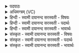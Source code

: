 <details><summary>पदपाठः</summary>

सः। प्र॒थ॒मः। बृह॒स्पतिः॑। चि॒कि॒त्वान्। तस्मै॑। इन्द्रा॑य। सु॒तम्। आ। जु॒हो॒त॒। स्वाहा॑। तृ॒म्पन्तु॑। होत्राः॑। मध्वः॑। याः। स्वि॑ष्टा॒ इति॒ सुऽइ॑ष्टाः। याः। सुप्री॑ता॒ इति॒ सुऽप्री॑ताः। सुहु॑ता॒ इति॑ सुऽहु॑ताः। यत्। स्वाहा॑। अया॑ट्। अ॒ग्नीत्। १५।
</details>

<details><summary>अधिमन्त्रम् (VC)</summary>

- विश्वेदेवा देवताः
- वत्सार काश्यप ऋषिः
- निचृद् ब्राह्मी अनुष्टुप्
- गान्धारः
</details>

<details><summary>हिन्दी - स्वामी दयानन्द सरस्वती  - विषयः</summary>

अब स्वामी और सेवक के कर्म्म को अगले मन्त्र में कहा है ॥
</details>

<details><summary>हिन्दी - स्वामी दयानन्द सरस्वती  - पदार्थः</summary>

पदार्थान्वयभाषाः -  हे शिष्यो ! तुम लोग जैसे वह पूर्व मन्त्र से प्रतिपादित (प्रथमः) आदि मित्र (चिकित्वान्) विज्ञानवान् (बृहस्पतिः) सब विद्यायुक्त वाणी का पालनेवाला जिस ऐश्वर्य्य के लिये प्रयत्न करता है, वैसे (तस्मै) उस (इन्द्राय) ऐश्वर्य के लिये (स्वाहा) सत्य वाणी और (सुतम्) निष्पादित श्रेष्ठ व्यवहार का (आजुहोत) अच्छे प्रकार ग्रहण करो और जैसे (यत्) जो (होत्राः) योग स्वीकार करने के योग्य वा (याः) जो (मध्वः) माधुर्य्यादिगुणयुक्त (स्विष्टाः) जिनसे कि अच्छे-अच्छे इष्ट काम बनते हैं (याः) वा जो ऐसी हैं कि (सुहुताः) जिनसे अच्छे प्रकार हवन आदि कर्म्म सिद्ध होते हैं (सुप्रीताः) और अच्छे प्रकार प्रसन्न रहती हैं, वे विद्वान् स्त्रीजन वा (अग्नीत्) कोई अच्छी प्रेरणा को प्राप्त हुआ विद्वान् योगी (स्वाहा) सत्यवाणी से (अयाट्) सभों को सत्कृत करता और तृप्त रहता है। आप लोग उन स्त्रियों और उस योगी के समान (तृम्पन्तु) तृप्त हूजिये ॥१५॥
</details>

<details><summary>हिन्दी - स्वामी दयानन्द सरस्वती  - भावार्थः</summary>

भावार्थभाषाः -  इस मन्त्र में वाचकलुप्तोपमालङ्कार है। जैसे योगी विद्वान् और योगिनी विद्वानों की स्त्रीजन परमैश्वर्य्य के लिये यत्न करें और जैसे सेवक अपने स्वामी का सेवन करता है, वैसे अन्य पुरुषों को भी उचित है कि उन-उन कामों में प्रवृत होकर अपनी अभीष्ट सिद्धि को पहुँचे ॥१५॥
</details>

<details><summary>संस्कृत - स्वामी दयानन्द सरस्वती  - विषयः</summary>

अथ स्वामिसेवककृत्यमाह ॥
</details>

<details><summary>संस्कृत - स्वामी दयानन्द सरस्वती  - पदार्थः</summary>

पदार्थान्वयभाषाः -  हे शिष्या ! यूयं यथा स पूर्वोक्तो मित्रः प्रथमश्चिकित्वान् बृहस्पतिर्यस्मै प्रयतेत, तस्मै इन्द्राय स्वाहा सुतमाजुहोत। तथा यद्या होत्रा या मध्वः स्विष्टा याः सुहुता सुप्रीताः स्त्रियोऽग्नीत् कश्चिद् योगी च स्वाहायाट् तथा भवन्तस्तृम्पन्तु ॥१५॥
</details>

<details><summary>संस्कृत - स्वामी दयानन्द सरस्वती  - भावार्थः</summary>

भावार्थभाषाः -  अत्र वाचकलुप्तोपमालङ्कारः। यथा योगिनो विद्वांसो योगिन्यो विदुष्यश्च परमैश्वर्य्यप्राप्तये प्रयतन्ते, यथा च सेवकः स्वामिसेवनमाचरति, तथैवान्यैः तत्तत् कर्म्मणि प्रवृत्त्य स्वाभीष्टसिद्धिः सम्पादनीया ॥१५॥
</details>